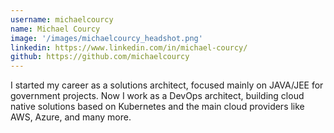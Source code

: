```yaml
---
username: michaelcourcy
name: Michael Courcy
image: '/images/michaelcourcy_headshot.png'
linkedin: https://www.linkedin.com/in/michael-courcy/
github: https://github.com/michaelcourcy
---
```

I started my career as a solutions architect, focused mainly on JAVA/JEE for government projects. Now I work as a DevOps architect, building cloud native solutions based on Kubernetes and the main cloud providers like AWS, Azure, and many more.